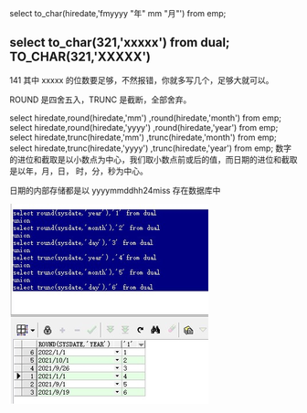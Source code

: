  select to_char(hiredate,'fmyyyy "年" mm "月"') from emp;

select to_char(321,'xxxxx') from dual;
TO_CHAR(321,'XXXXX')
---------------------
 141
其中 xxxxx 的位数要足够，不然报错，你就多写几个，足够大就可以。


ROUND 是四舍五入，TRUNC 是截断，全部舍弃。

select hiredate,round(hiredate,'mm') ,round(hiredate,'month') from emp;
select hiredate,round(hiredate,'yyyy') ,round(hiredate,'year') from emp;
select hiredate,trunc(hiredate,'mm') ,trunc(hiredate,'month') from emp;
select hiredate,trunc(hiredate,'yyyy') ,trunc(hiredate,'year') from emp;
数字的进位和截取是以小数点为中心，我们取小数点前或后的值，而日期的进位和截取是以年，月，日，
时，分，秒为中心。


日期的内部存储都是以 yyyymmddhh24miss 存在数据库中



![image-20220523141239301](https://raw.githubusercontent.com/aiiw/office/main/img/image-20220523141239301.png)